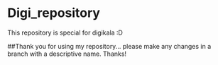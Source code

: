 # Digi_repository
This repository is special for digikala :D

##Thank you for using my repository...
please make any changes in a branch with a descriptive name. Thanks!
